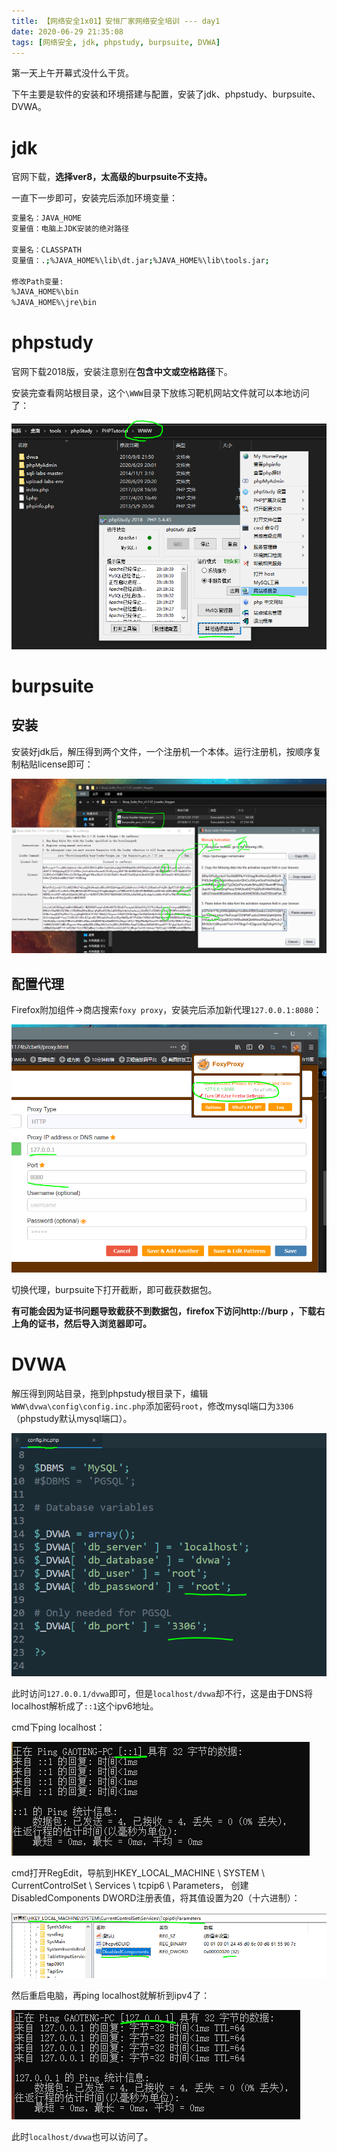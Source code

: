 ```yaml
---
title: 【网络安全1x01】安恒厂家网络安全培训 --- day1
date: 2020-06-29 21:35:08
tags: [网络安全, jdk, phpstudy, burpsuite, DVWA]
---
```


第一天上午开幕式没什么干货。

下午主要是软件的安装和环境搭建与配置，安装了jdk、phpstudy、burpsuite、DVWA。

<!-- more -->

# jdk

官网下载，**选择ver8，太高级的burpsuite不支持。**

一直下一步即可，安装完后添加环境变量：

``` bash
变量名：JAVA_HOME
变量值：电脑上JDK安装的绝对路径

变量名：CLASSPATH
变量值：.;%JAVA_HOME%\lib\dt.jar;%JAVA_HOME%\lib\tools.jar;

修改Path变量:
%JAVA_HOME%\bin
%JAVA_HOME%\jre\bin
```

# phpstudy

官网下载2018版，安装注意别在**包含中文或空格路径**下。

安装完查看网站根目录，这个`\WWW`目录下放练习靶机网站文件就可以本地访问了：

![](./1069/5.PNG)

# burpsuite

## 安装

安装好jdk后，解压得到两个文件，一个注册机一个本体。运行注册机，按顺序复制粘贴license即可：

![](./1069/4.PNG)

## 配置代理

Firefox附加组件->商店搜索`foxy proxy`，安装完后添加新代理`127.0.0.1:8080`：

![](./1069/7.PNG)

切换代理，burpsuite下打开截断，即可截获数据包。

**有可能会因为证书问题导致截获不到数据包，firefox下访问http://burp ，下载右上角的证书，然后导入浏览器即可。**

# DVWA

解压得到网站目录，拖到phpstudy根目录下，编辑`WWW\dvwa\config\config.inc.php`添加密码`root`，修改mysql端口为`3306`（phpstudy默认mysql端口）。

![](./1069/6.PNG)

此时访问`127.0.0.1/dvwa`即可，但是`localhost/dvwa`却不行，这是由于DNS将localhost解析成了`::1`这个ipv6地址。

cmd下ping localhost：

![](./1069/1.PNG)

cmd打开RegEdit，导航到HKEY_LOCAL_MACHINE \ SYSTEM \ CurrentControlSet \ Services \ tcpip6 \ Parameters， 创建DisabledComponents DWORD注册表值，将其值设置为20（十六进制）：

![](./1069/2.PNG)

然后重启电脑，再ping localhost就解析到ipv4了：

![](./1069/3.PNG)

此时`localhost/dvwa`也可以访问了。